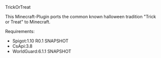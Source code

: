 TrickOrTreat

This Minecraft-Plugin ports the common known halloween
tradition "Trick or Treat" to Minecraft.

Requirements:
- Spigot:1.10 R0.1 SNAPSHOT
- CsApi:3.8
- WorldGuard:6.1.1 SNAPSHOT
